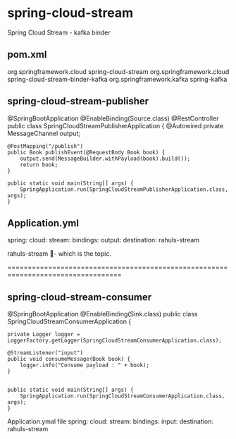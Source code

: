 # spring-cloud-stream
Spring Cloud Stream -  kafka binder

pom.xml
-------
<dependency>
			<groupId>org.springframework.cloud</groupId>
			<artifactId>spring-cloud-stream</artifactId>
		</dependency>
		<dependency>
			<groupId>org.springframework.cloud</groupId>
			<artifactId>spring-cloud-stream-binder-kafka</artifactId>
		</dependency>
		<dependency>
			<groupId>org.springframework.kafka</groupId>
			<artifactId>spring-kafka</artifactId>
	</dependency>

spring-cloud-stream-publisher
-----------------------------

@SpringBootApplication
@EnableBinding(Source.class)
@RestController
public class SpringCloudStreamPublisherApplication {
    @Autowired
    private MessageChannel output;

    @PostMapping("/publish")
    public Book publishEvent(@RequestBody Book book) {
        output.send(MessageBuilder.withPayload(book).build());
        return book;
    }

    public static void main(String[] args) {
        SpringApplication.run(SpringCloudStreamPublisherApplication.class, args);
    }


Application.yml
---------------
spring:
  cloud:
    stream:
      bindings:
        output:
          destination: rahuls-stream

rahuls-stream - which is the topic.

==================================================================================

spring-cloud-stream-consumer
----------------------------


@SpringBootApplication
@EnableBinding(Sink.class)
public class SpringCloudStreamConsumerApplication {

    private Logger logger = LoggerFactory.getLogger(SpringCloudStreamConsumerApplication.class);

    @StreamListener("input")
    public void consumeMessage(Book book) {
        logger.info("Consume payload : " + book);
    }


    public static void main(String[] args) {
        SpringApplication.run(SpringCloudStreamConsumerApplication.class, args);
    }

Application.ymal file
spring:
  cloud:
    stream:
      bindings:
        input:
          destination: rahuls-stream

